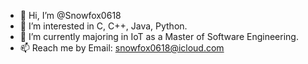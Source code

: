- 👋 Hi, I’m @Snowfox0618
- 👀 I’m interested in C, C++, Java, Python.
- 🌱 I’m currently majoring in IoT as a Master of Software Engineering.
- 📫 Reach me by Email: snowfox0618@icloud.com

<!---
Snowfox0618/Snowfox0618 is a ✨ special ✨ repository because its `README.md` (this file) appears on your GitHub profile.
You can click the Preview link to take a look at your changes.
--->
